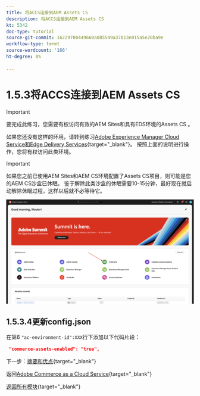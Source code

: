 ```yaml
---
title: 将ACCS连接到AEM Assets CS
description: 将ACCS连接到AEM Assets CS
kt: 5342
doc-type: tutorial
source-git-commit: 16229700449660a085549a37013e015a5e20ba9e
workflow-type: tm+mt
source-wordcount: '166'
ht-degree: 0%

---
```


# 1.5.3将ACCS连接到AEM Assets CS

>[!IMPORTANT]
>
>要完成此练习，您需要有权访问有效的AEM Sites和具有EDS环境的Assets CS 。
>
>如果您还没有这样的环境，请转到练习[Adobe Experience Manager Cloud Service和Edge Delivery Services](./../../../modules/asset-mgmt/module2.1/aemcs.md){target="_blank"}。 按照上面的说明进行操作，您将有权访问此类环境。

>[!IMPORTANT]
>
>如果您之前已使用AEM Sites和AEM CS环境配置了Assets CS项目，则可能是您的AEM CS沙盒已休眠。 鉴于解除此类沙盒的休眠需要10-15分钟，最好现在就启动解除休眠过程，这样以后就不必等待它。

![ACCS+AEM Assets](./images/accsaemassets1.png)


## 1.5.3.4更新config.json

在第6 `"ac-environment-id":XXX`行下添加以下代码片段：

```json
 "commerce-assets-enabled": "true",
```



下一步：[摘要和优点](./summary.md){target="_blank"}

返回[Adobe Commerce as a Cloud Service](./accs.md){target="_blank"}

[返回所有模块](./../../../overview.md){target="_blank"}
